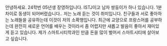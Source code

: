 안녕하세요. 24학번 05년생 장영하입니다. ISTJ이고 남자 쌍둥이가 하나 있습니다. 1분 차이로 동생이 되어버렸습니다.. 
저는 노래 듣는 것이 취미입니다. 친구들과 서로 좋아하는 노래들을 공유하는데 이것이 저의 소확행입니다.
최근에 교양으로 프랑스어를 공부하는데 완전히 새로운 언어를 배우는 것이라서 좀 어렵지만 새롭고 발음이 좋아서 재미있게 듣고 있습니다.
제가 스마트시티학과인 만큼 돈을 많이 벌어서 스마트시티에 살아보고 싶습니다.
